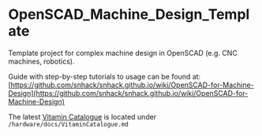 # OpenSCAD_Machine_Design_Template

Template project for complex machine design in OpenSCAD (e.g. CNC machines, robotics).

Guide with step-by-step tutorials to usage can be found at:
[https://github.com/snhack/snhack.github.io/wiki/OpenSCAD-for-Machine-Design](https://github.com/snhack/snhack.github.io/wiki/OpenSCAD-for-Machine-Design)

The latest [Vitamin Catalogue](hardware/docs/VitaminCatalogue.md) is located under `/hardware/docs/VitaminCatalogue.md`
